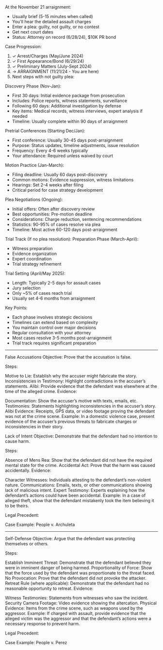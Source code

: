 At the November 21 arraignment:
- Usually brief (5-15 minutes when called)
- You'll hear the detailed assault charges
- Enter a plea: guilty, not guilty, or no contest
- Get next court dates
- Status: Attorney on record (6/28/24), $10K PR bond

Case Progression:
1. ✓ Arrest/Charges (May/June 2024)
2. ✓ First Appearance/Bond (6/29/24)
3. ✓ Preliminary Matters (July-Sept 2024)
4. → ARRAIGNMENT (11/21/24 - You are here)
5. Next steps with not guilty plea:

Discovery Phase (Nov-Jan):
- First 30 days: Initial evidence package from prosecution
- Includes: Police reports, witness statements, surveillance
- Following 60 days: Additional investigation by defense
- Key items: Medical records, witness interviews, expert analysis if needed
- Timeline: Usually complete within 90 days of arraignment

Pretrial Conferences (Starting Dec/Jan):
- First conference: Usually 30-45 days post-arraignment
- Purpose: Status updates, timeline adjustments, issue resolution
- Frequency: Every 4-6 weeks typically
- Your attendance: Required unless waived by court

Motion Practice (Jan-March):
- Filing deadline: Usually 60 days post-discovery
- Common motions: Evidence suppression, witness limitations
- Hearings: Set 2-4 weeks after filing
- Critical period for case strategy development

Plea Negotiations (Ongoing):
- Initial offers: Often after discovery review
- Best opportunities: Pre-motion deadline
- Considerations: Charge reduction, sentencing recommendations
- Statistics: 90-95% of cases resolve via plea
- Timeline: Most active 60-120 days post-arraignment

Trial Track (If no plea resolution):
Preparation Phase (March-April):
- Witness preparation
- Evidence organization
- Expert coordination
- Trial strategy refinement

Trial Setting (April/May 2025):
- Length: Typically 2-5 days for assault cases
- Jury selection
- Only ~5% of cases reach trial
- Usually set 4-6 months from arraignment

Key Points:
- Each phase involves strategic decisions
- Timelines can extend based on complexity
- You maintain control over major decisions
- Regular consultation with your attorney
- Most cases resolve 3-5 months post-arraignment
- Trial track requires significant preparation


---

False Accusations
Objective: Prove that the accusation is false.

Steps:

Motive to Lie:
Establish why the accuser might fabricate the story.
Inconsistencies in Testimony:
Highlight contradictions in the accuser’s statements.
Alibi:
Provide evidence that the defendant was elsewhere at the time of the alleged crime.
Evidence:

Documentation: Show the accuser’s motive with texts, emails, etc.
Testimonies: Statements highlighting inconsistencies in the accuser’s story.
Alibi Evidence: Receipts, GPS data, or video footage proving the defendant was not at the crime scene.
Example: In a domestic violence case, present evidence of the accuser’s previous threats to fabricate charges or inconsistencies in their story.

 Lack of Intent
Objective: Demonstrate that the defendant had no intention to cause harm.

Steps:

Absence of Mens Rea:
Show that the defendant did not have the required mental state for the crime.
Accidental Act:
Prove that the harm was caused accidentally.
Evidence:

Character Witnesses: Individuals attesting to the defendant’s non-violent nature.
Communications: Emails, texts, or other communications showing lack of malicious intent.
Expert Testimony: Experts explaining how the defendant’s actions could have been accidental.
Example: In a case of alleged theft, show that the defendant mistakenly took the item believing it to be theirs.

Legal Precedent:

Case Example: People v. Archuleta

---

Self-Defense
Objective: Argue that the defendant was protecting themselves or others.

Steps:

Establish Imminent Threat:
Demonstrate that the defendant believed they were in imminent danger of being harmed.
Proportionality of Force:
Show that the force used by the defendant was proportionate to the threat faced.
No Provocation:
Prove that the defendant did not provoke the attacker.
Retreat Rule (where applicable):
Demonstrate that the defendant had no reasonable opportunity to retreat.
Evidence:

Witness Testimonies: Statements from witnesses who saw the incident.
Security Camera Footage: Video evidence showing the altercation.
Physical Evidence: Items from the crime scene, such as weapons used by the aggressor.
Example: If charged with assault, provide evidence that the alleged victim was the aggressor and that the defendant’s actions were a necessary response to prevent harm.

Legal Precedent:

Case Example: People v. Perez
